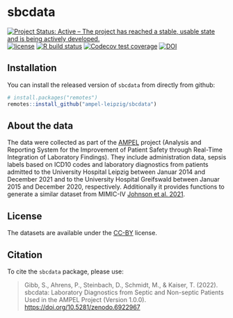 # sbcdata

<!-- badges: start -->
[![Project Status: Active – The project has reached a stable, usable state and is being actively developed.](https://www.repostatus.org/badges/latest/active.svg)](https://www.repostatus.org/#active)
[![license](https://img.shields.io/badge/license-CC%20BY%204.0-brightgreen.svg?style=flat)](https://creativecommons.org/licenses/by/4.0/)
[![R build status](https://github.com/ampel-leipzig/sbcdata/workflows/R-CMD-check/badge.svg)](https://github.com/ampel-leipzig/sbcdata/actions)
[![Codecov test coverage](https://codecov.io/gh/ampel-leipzig/sbcdata/branch/main/graph/badge.svg)](https://codecov.io/gh/ampel-leipzig/sbcdata?branch=main)
[![DOI](https://zenodo.org/badge/DOI/10.5281/zenodo.6922967.svg)](https://doi.org/10.5281/zenodo.6922967)
<!-- badges: end -->

## Installation

You can install the released version of `sbcdata`
from directly from github:

```r
# install.packages("remotes")
remotes::install_github("ampel-leipzig/sbcdata")
```

## About the data

The data were collected as part of the [AMPEL](https://ampel.care) project
(Analysis and Reporting System for the Improvement of Patient Safety
through Real-Time Integration of Laboratory Findings).
They include administration data, sepsis labels based on ICD10 codes
and laboratory diagnostics from patients admitted to the
University Hospital Leipzig between Januar 2014 and December 2021 and to the
University Hospital Greifswald between Januar 2015 and December 2020,
respectively.
Additionally it provides functions to generate a similar
dataset from MIMIC-IV [Johnson et al. 2021](https://doi.org/10.13026/S6N6-XD98).

## License

The datasets are available under the
[CC-BY](https://creativecommons.org/by/4.0/) license.

## Citation

To cite the `sbcdata` package, please use:

> Gibb, S., Ahrens, P., Steinbach, D., Schmidt, M., & Kaiser, T. (2022). sbcdata: Laboratory Diagnostics from Septic and Non-septic Patients Used in the AMPEL Project (Version 1.0.0). https://doi.org/10.5281/zenodo.6922967
